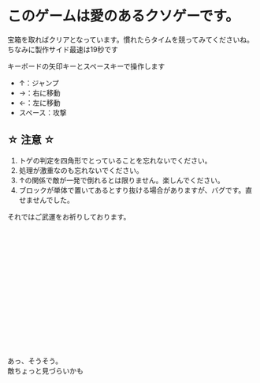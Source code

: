 # このゲームは愛のあるクソゲーです。
宝箱を取ればクリアとなっています。慣れたらタイムを競ってみてくださいね。
ちなみに製作サイド最速は19秒です

キーボードの矢印キーとスペースキーで操作します
- ↑：ジャンプ
- →：右に移動
- ←：左に移動
- スペース：攻撃  
  

## ☆ 注意 ☆
1. トゲの判定を四角形でとっていることを忘れないでください。
1. 処理が激重なのも忘れないでください。
1. ↑の関係で敵が一発で倒れるとは限りません。楽しんでください。
1. ブロックが単体で置いてあるとすり抜ける場合がありますが、バグです。直せませんでした。



それではご武運をお祈りしております。
<br>
<br>
<br>
<br>
<br>
<br>
<br>
<br>
<br>
<br>
<br>
<br>
<br>
<br>
<br>
<br>
<br>
あっ、そうそう。<br>
敵ちょっと見づらいかも
